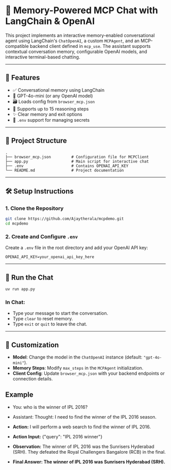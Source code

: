 # 🧠 Memory-Powered MCP Chat with LangChain & OpenAI

This project implements an interactive memory-enabled conversational agent using LangChain's `ChatOpenAI`, a custom `MCPAgent`, and an MCP-compatible backend client defined in `mcp_use`. The assistant supports contextual conversation memory, configurable OpenAI models, and interactive terminal-based chatting.

---

## 🚀 Features

- ✅ Conversational memory using LangChain
- 🤖 GPT-4o-mini (or any OpenAI model)
- 🗃️ Loads config from `browser_mcp.json`
- 🔁 Supports up to 15 reasoning steps
- ✨ Clear memory and exit options
- 🔐 `.env` support for managing secrets

---

## 🧩 Project Structure

```
.
├── browser_mcp.json         # Configuration file for MCPClient
├── app.py                   # Main script for interactive chat
├── .env                     # Contains OPENAI_API_KEY
└── README.md                # Project documentation
```

---

## 🛠️ Setup Instructions

### 1. Clone the Repository

```bash
git clone https://github.com/Ajaytherala/mcpdemo.git
cd mcpdemo
```

### 2. Create and Configure `.env`

Create a `.env` file in the root directory and add your OpenAI API key:

```env
OPENAI_API_KEY=your_openai_api_key_here
```


---

## 🧪 Run the Chat

```bash
uv run app.py
```

### In Chat:

- Type your message to start the conversation.
- Type `clear` to reset memory.
- Type `exit` or `quit` to leave the chat.

---

## 🧠 Customization

- **Model**: Change the model in the `ChatOpenAI` instance (default: `"gpt-4o-mini"`).
- **Memory Steps**: Modify `max_steps` in the `MCPAgent` initialization.
- **Client Config**: Update `browser_mcp.json` with your backend endpoints or connection details.

## Example 
  - You: who is the winner of IPL 2016?
  - Assistant: Thought: I need to find the winner of the IPL 2016 season.

  - **Action:** I will perform a web search to find the winner of IPL 2016.

  - **Action Input:** {"query": "IPL 2016 winner"}

  - **Observation:** The winner of IPL 2016 was the Sunrisers Hyderabad (SRH). They defeated the Royal Challengers Bangalore (RCB) in the final.        

  - **Final Answer: The winner of IPL 2016 was Sunrisers Hyderabad (SRH).**
